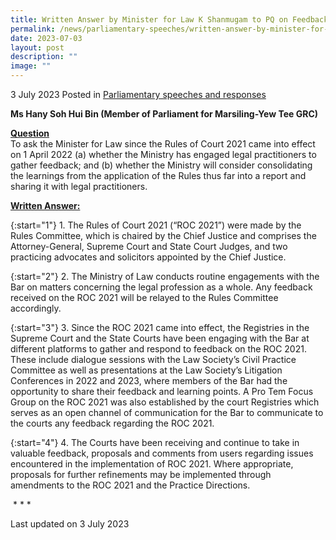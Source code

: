 ```yaml
---
title: Written Answer by Minister for Law K Shanmugam to PQ on Feedback on Rules of Court 2021
permalink: /news/parliamentary-speeches/written-answer-by-minister-for-law-k-shanmugam-to-pq-on-feedback-on-rules-of-court-2021/
date: 2023-07-03
layout: post
description: ""
image: ""
---
```

3 July 2023 Posted in [Parliamentary speeches and responses](/news/parliamentary-speeches) 

**Ms Hany Soh Hui Bin (Member of Parliament for Marsiling-Yew Tee GRC)**

**<b><u>Question</u></b>** 
<br>To ask the Minister for Law since the Rules of Court 2021 came into effect on 1 April 2022 (a) whether the Ministry has engaged legal practitioners to gather feedback; and (b) whether the Ministry will consider consolidating the learnings from the application of the Rules thus far into a report and sharing it with legal practitioners.

**<b><u>Written Answer:</u></b>** 

{:start="1"} 1.  The Rules of Court 2021 (“ROC 2021”) were made by the Rules Committee, which is chaired by the Chief Justice and comprises the Attorney-General, Supreme Court and State Court Judges, and two practicing advocates and solicitors appointed by the Chief Justice. 

{:start="2"} 
2.  The Ministry of Law conducts routine engagements with the Bar on matters concerning the legal profession as a whole. Any feedback received on the ROC 2021 will be relayed to the Rules Committee accordingly.

{:start="3"} 
3.  Since the ROC 2021 came into effect, the Registries in the Supreme Court and the State Courts have been engaging with the Bar at different platforms to gather and respond to feedback on the ROC 2021. These include dialogue sessions with the Law Society’s Civil Practice Committee as well as presentations at the Law Society’s Litigation Conferences in 2022 and 2023, where members of the Bar had the opportunity to share their feedback and learning points. A Pro Tem Focus Group on the ROC 2021 was also established by the court Registries which serves as an open channel of communication for the Bar to communicate to the courts any feedback regarding the ROC 2021.

{:start="4"}
4. The Courts have been receiving and continue to take in valuable feedback, proposals and comments from users regarding issues encountered in the implementation of ROC 2021. Where appropriate, proposals for further refinements may be implemented through amendments to the ROC 2021 and the Practice Directions.

&nbsp;* * *

<p class="right-side-updated">Last updated on 3 July 2023</p>
